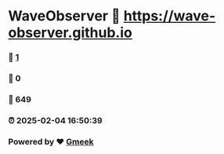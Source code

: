 # WaveObserver :link: https://wave-observer.github.io 
### :page_facing_up: [1](https://wave-observer.github.io/tag.html) 
### :speech_balloon: 0 
### :hibiscus: 649 
### :alarm_clock: 2025-02-04 16:50:39 
### Powered by :heart: [Gmeek](https://github.com/Meekdai/Gmeek)
